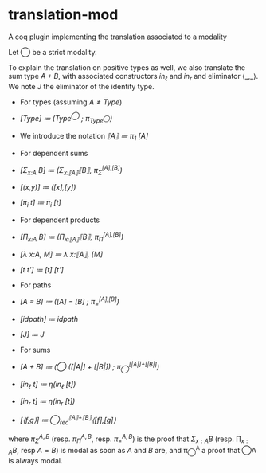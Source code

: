 # translation-mod
A coq plugin implementing the translation associated to a modality

Let ◯ be a strict modality.

To explain the translation on positive types as well, we also translate the sum type *A + B*, with associated constructors *in*<sub>ℓ</sub> and *in*<sub>*r*</sub> and eliminator ⟨\_,\_⟩. We note *J* the eliminator of the identity type.

-   For types (assuming *A ≠ Type*)  
  -  *[Type] ≔ (Type<sup>◯</sup> ; π<sub>Type<sup>◯</sup></sub>)*
  -  We introduce the notation *⟦A⟧ ≔ π<sub>1</sub> [A]*

-   For dependent sums
  - *[Σ<sub>x:A</sub> B] ≔ (Σ<sub>x:⟦A⟧</sub>⟦B⟧, π<sub>Σ</sub><sup>[A],[B]</sup>)*
  - *[(x,y)] ≔ ([x],[y])*
  - *[π<sub>i</sub> t] ≔ π<sub>i</sub> [t]*

-   For dependent products
  - *[Π<sub>x:A</sub> B] ≔ (Π<sub>x:⟦A⟧</sub>⟦B⟧, π<sub>Π</sub><sup>[A],[B]</sup>)*
  - *[λ x:A, M] ≔ λ x:⟦A⟧, [M]*
  - *[t t'] ≔ [t] [t']*

-   For paths
  - *[A = B] ≔ ([A] = [B] ; π<sub>=</sub><sup>[A],[B]</sup>)*
  - *[idpath] ≔ idpath*
  - *[J] ≔ J*

-   For sums
  - *[A + B] ≔ (◯ ([|A|] + [|B|]) ; π<sub>◯</sub><sup>[|A|]+[|B|]</sup>)*
  - *[in<sub>ℓ</sub> t] ≔ η(in<sub>ℓ</sub> [t])*
  - *[in<sub>r</sub> t] ≔ η(in<sub>r</sub> [t])*
  - *[⟨f,g⟩] ≔ ◯<sub>rec</sub><sup>⟦A⟧+⟦B⟧</sup>⟨[f],[g]⟩*

where *π*<sub>*Σ*</sub><sup>*A*, *B*</sup> (resp. *π*<sub>*Π*</sub><sup>*A*, *B*</sup>, resp. *π*<sub>=</sub><sup>*A*, *B*</sup>) is the proof that *Σ*<sub>*x* : *A*</sub>*B* (resp. ∏<sub>*x* : *A*</sub>*B*, resp *A* = *B*) is modal as soon as *A* and *B* are, and π<sub>◯</sub><sup>A</sup> a proof that ◯A is always modal.
